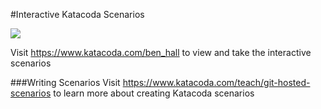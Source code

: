 #Interactive Katacoda Scenarios

[![](http://shields.katacoda.com/katacoda/ben_hall/count.svg)](https://www.katacoda.com/ben_hall "Get your profile on Katacoda.com")

Visit https://www.katacoda.com/ben_hall to view and take the interactive scenarios

###Writing Scenarios
Visit https://www.katacoda.com/teach/git-hosted-scenarios to learn more about creating Katacoda scenarios
